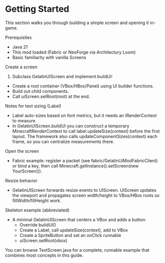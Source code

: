 # Getting Started

This section walks you through building a simple screen and opening it in-game.

Prerequisites
- Java 21
- This mod loaded (Fabric or NeoForge via Architectury Loom)
- Basic familiarity with vanilla Screens

Create a screen
1) Subclass GelatinUIScreen and implement buildUI:
- Create a root container (VBox/HBox/Panel) using UI builder functions.
- Build out child components.
- Call uiScreen.setRoot(root) at the end.

Notes for text sizing (Label)
- Label auto-sizes based on font metrics, but it needs an IRenderContext to measure.
- In GelatinUIScreen.buildUI you can construct a temporary MinecraftRenderContext to call label.updateSize(context) before the first layout. The framework also calls updateComponentSizes(context) each frame, so you can centralize measurements there.

Open the screen
- Fabric example: register a packet (see fabric/GelatinUiModFabricClient) or bind a key, then call Minecraft.getInstance().setScreen(new YourScreen()).

Resize behavior
- GelatinUIScreen forwards resize events to UIScreen. UIScreen updates the viewport and propagates screen width/height to VBox/HBox roots so fillWidth/fillHeight work.

Skeleton example (abbreviated)
- A minimal GelatinUIScreen that centers a VBox and adds a button:
  - Override buildUI()
  - Create a Label, call updateSize(context), add to VBox
  - Create a SpriteButton and set an onClick runnable
  - uiScreen.setRoot(vbox)

You can browse TestScreen.java for a complete, runnable example that combines most concepts in this guide.

